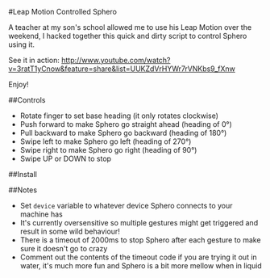 #Leap Motion Controlled Sphero

A teacher at my son's school allowed me to use his Leap Motion over the weekend, I hacked together this quick and
dirty script to control Sphero using it.

See it in action: <http://www.youtube.com/watch?v=3ratT1yCnow&feature=share&list=UUKZdVrHYWr7rVNKbs9_fXnw>

Enjoy!

##Controls

* Rotate finger to set base heading (it only rotates clockwise)
* Push forward to make Sphero go straight ahead (heading of 0°)
* Pull backward to make Sphero go backward (heading of 180°)
* Swipe left to make Sphero go left (heading of 270°)
* Swipe right to make Sphero go right (heading of 90°)
* Swipe UP or DOWN to stop

##Install


##Notes

* Set `device` variable to whatever device Sphero connects to your machine has
* It's currently oversensitive so multiple gestures might get triggered and result in some wild behaviour!
* There is a timeout of 2000ms to stop Sphero after each gesture to make sure it doesn't go to crazy
* Comment out the contents of the timeout code if you are trying it out in water, it's much more fun and Sphero is
a bit more mellow when in liquid

